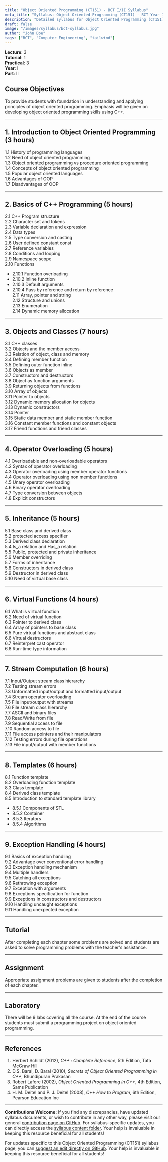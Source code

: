 ```yaml
---
title: "Object Oriented Programming (CT151) - BCT I/II Syllabus"
meta_title: "Syllabus: Object Oriented Programming (CT151) - BCT Year 1 Part 2 | IOE Notes"
description: "Detailed syllabus for Object Oriented Programming (CT151), a first year, second part subject in the IOE BCT (Bachelor of Computer Engineering) program. Covers C++ programming, OOP concepts, and advanced programming techniques."
draft: false
image: "/images/syllabus/bct-syllabus.jpg"
author: "John Doe"
tags: ["BCT", "Computer Engineering", "tailwind"]
---
```


**Lecture**: 3  
**Tutorial**: 1  
**Practical**: 3  
**Year**: I  
**Part**: II  

## Course Objectives

To provide students with foundation in understanding and applying principles of object oriented programming. Emphasis will be given on developing object oriented programming skills using C++.

---

## 1. Introduction to Object Oriented Programming (3 hours)

1.1 History of programming languages  
1.2 Need of object oriented programming  
1.3 Object oriented programming vs procedure oriented programming  
1.4 Concepts of object oriented programming  
1.5 Popular object oriented languages  
1.6 Advantages of OOP  
1.7 Disadvantages of OOP  

---

## 2. Basics of C++ Programming (5 hours)

2.1 C++ Program structure  
2.2 Character set and tokens  
2.3 Variable declaration and expression  
2.4 Data types  
2.5 Type conversion and casting  
2.6 User defined constant const  
2.7 Reference variables  
2.8 Conditions and looping  
2.9 Namespace scope  
2.10 Functions  
  - 2.10.1 Function overloading  
  - 2.10.2 Inline function  
  - 2.10.3 Default arguments  
  - 2.10.4 Pass by reference and return by reference  
2.11 Array, pointer and string  
2.12 Structure and unions  
2.13 Enumeration  
2.14 Dynamic memory allocation  

---

## 3. Objects and Classes (7 hours)

3.1 C++ classes  
3.2 Objects and the member access  
3.3 Relation of object, class and memory  
3.4 Defining member function  
3.5 Defining outer function inline  
3.6 Objects as member  
3.7 Constructors and destructors  
3.8 Object as function arguments  
3.9 Returning objects from functions  
3.10 Array of objects  
3.11 Pointer to objects  
3.12 Dynamic memory allocation for objects  
3.13 Dynamic constructors  
3.14 Pointer  
3.15 Static data member and static member function  
3.16 Constant member functions and constant objects  
3.17 Friend functions and friend classes  

---

## 4. Operator Overloading (5 hours)

4.1 Overloadable and non-overloadable operators  
4.2 Syntax of operator overloading  
4.3 Operator overloading using member operator functions  
4.4 Operator overloading using non member functions  
4.5 Unary operator overloading  
4.6 Binary operator overloading  
4.7 Type conversion between objects  
4.8 Explicit constructors  

---

## 5. Inheritance (5 hours)

5.1 Base class and derived class  
5.2 protected access specifier  
5.3 Derived class declaration  
5.4 Is_a relation and Has_a relation  
5.5 Public, protected and private inheritance  
5.6 Member overriding  
5.7 Forms of inheritance  
5.8 Constructors in derived class  
5.9 Destructor in derived class  
5.10 Need of virtual base class  

---

## 6. Virtual Functions (4 hours)

6.1 What is virtual function  
6.2 Need of virtual function  
6.3 Pointer to derived class  
6.4 Array of pointers to base class  
6.5 Pure virtual functions and abstract class  
6.6 Virtual destructors  
6.7 Reinterpret cast operator  
6.8 Run-time type information  

---

## 7. Stream Computation (6 hours)

7.1 Input/Output stream class hierarchy  
7.2 Testing stream errors  
7.3 Unformatted input/output and formatted input/output  
7.4 Stream operator overloading  
7.5 File input/output with streams  
7.6 File stream class hierarchy  
7.7 ASCII and binary files  
7.8 Read/Write from file  
7.9 Sequential access to file  
7.10 Random access to file  
7.11 File access pointers and their manipulators  
7.12 Testing errors during file operations  
7.13 File input/output with member functions  

---

## 8. Templates (6 hours)

8.1 Function template  
8.2 Overloading function template  
8.3 Class template  
8.4 Derived class template  
8.5 Introduction to standard template library  
  - 8.5.1 Components of STL  
  - 8.5.2 Container  
  - 8.5.3 Iterators  
  - 8.5.4 Algorithms  

---

## 9. Exception Handling (4 hours)

9.1 Basics of exception handling  
9.2 Advantage over conventional error handling  
9.3 Exception handling mechanism  
9.4 Multiple handlers  
9.5 Catching all exceptions  
9.6 Rethrowing exception  
9.7 Exception with arguments  
9.8 Exceptions specification for function  
9.9 Exceptions in constructors and destructors  
9.10 Handling uncaught exceptions  
9.11 Handling unexpected exception  

---

## Tutorial

After completing each chapter some problems are solved and students are asked to solve programming problems with the teacher's assistance.

---

## Assignment

Appropriate assignment problems are given to students after the completion of each chapter.

---

## Laboratory

There will be 9 labs covering all the course. At the end of the course students must submit a programming project on object oriented programming.

---

## References

1. Herbert Schildt (2012), *C++ : Complete Reference*, 5th Edition, Tata McGraw Hill  
2. D.S. Baral, D. Baral (2010), *Secrets of Object Oriented Programming in C++*, Bhundipuran Prakasan  
3. Robert Lafore (2002), *Object Oriented Programming in C++*, 4th Edition, Sams Publication  
4. H. M. Deitel and P. J. Deitel (2008), *C++ How to Program*, 6th Edition, Pearson Education Inc

---

**Contributions Welcome:**
If you find any discrepancies, have updated syllabus documents, or wish to contribute in any other way, please visit our general [contribution page on GitHub](https://github.com/ioenotes/ioenotes). For syllabus-specific updates, you can directly access the [syllabus content folder](https://github.com/ioenotes/ioenotes/tree/main/content/english/syllabus). Your help is invaluable in keeping this resource beneficial for all students!

For updates specific to this Object Oriented Programming (CT151) syllabus page, you can [suggest an edit directly on GitHub](https://github.com/ioenotes/ioenotes/blob/main/content/english/syllabus/computer/year1-part2/object-oriented-programming-ct-151.md). Your help is invaluable in keeping this resource beneficial for all students! 